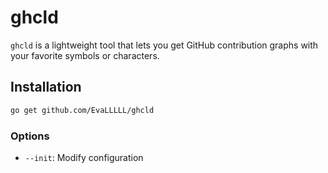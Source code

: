 # ghcld

`ghcld` is a lightweight tool that lets you get GitHub contribution graphs with your favorite symbols or characters.

## Installation

```bash
go get github.com/EvaLLLLL/ghcld
```

### Options

- `--init`: Modify configuration
